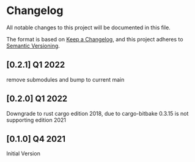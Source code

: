 # Changelog

All notable changes to this project will be documented in this file.

The format is based on [Keep a Changelog](https://keepachangelog.com/en/1.0.0/),
and this project adheres to [Semantic Versioning](https://semver.org/spec/v2.0.0.html).

## [0.2.1] Q1 2022

remove submodules and bump to current main

## [0.2.0] Q1 2022

Downgrade to rust cargo edition 2018, due to cargo-bitbake 0.3.15 is not supporting edition 2021

## [0.1.0] Q4 2021

Initial Version

